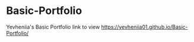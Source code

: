 # Basic-Portfolio
Yevheniia's Basic Portfolio
link to view  https://yevheniia01.github.io/Basic-Portfolio/
